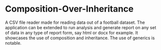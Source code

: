 # Composition-Over-Inheritance
A CSV file reader made for reading data out of a football dataset. The application can be extended to run analysis and generate report on any set of data in any type of report form, say html or docx for example. It showcases the use of composition and inheritance. The use of generics is notable.

